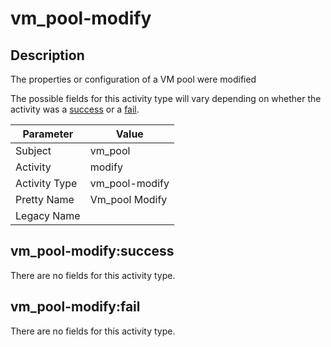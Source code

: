vm_pool-modify
==============

Description
-----------
The properties or configuration of a VM pool were modified

The possible fields for this activity type will vary depending on whether the activity was a [success](#vm_pool-modifysuccess) or a [fail](#vm_pool-modifyfail).

| Parameter     | Value          |
| ------------- | -------------- |
| Subject       | vm_pool        |
| Activity      | modify         |
| Activity Type | vm_pool-modify |
| Pretty Name   | Vm_pool Modify |
| Legacy Name   |                |

vm_pool-modify:success
----------------------

There are no fields for this activity type.


vm_pool-modify:fail
-------------------

There are no fields for this activity type.

